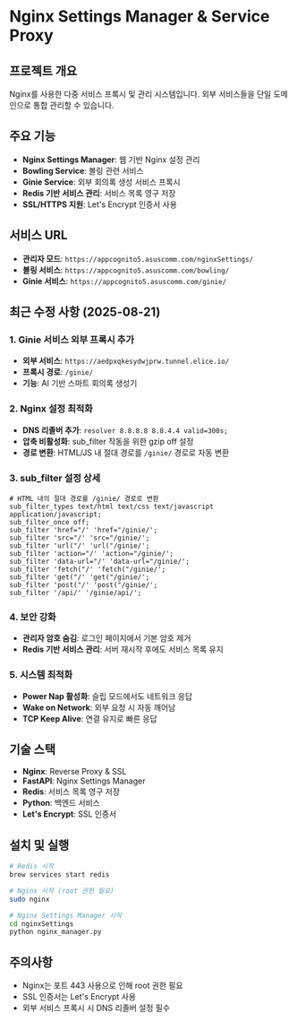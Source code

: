 # Nginx Settings Manager & Service Proxy

## 프로젝트 개요
Nginx를 사용한 다중 서비스 프록시 및 관리 시스템입니다. 외부 서비스들을 단일 도메인으로 통합 관리할 수 있습니다.

## 주요 기능
- **Nginx Settings Manager**: 웹 기반 Nginx 설정 관리
- **Bowling Service**: 볼링 관련 서비스
- **Ginie Service**: 외부 회의록 생성 서비스 프록시
- **Redis 기반 서비스 관리**: 서비스 목록 영구 저장
- **SSL/HTTPS 지원**: Let's Encrypt 인증서 사용

## 서비스 URL
- **관리자 모드**: `https://appcognito5.asuscomm.com/nginxSettings/`
- **볼링 서비스**: `https://appcognito5.asuscomm.com/bowling/`
- **Ginie 서비스**: `https://appcognito5.asuscomm.com/ginie/`

## 최근 수정 사항 (2025-08-21)

### 1. Ginie 서비스 외부 프록시 추가
- **외부 서비스**: `https://aedpxqkesydwjprw.tunnel.elice.io/`
- **프록시 경로**: `/ginie/`
- **기능**: AI 기반 스마트 회의록 생성기

### 2. Nginx 설정 최적화
- **DNS 리졸버 추가**: `resolver 8.8.8.8 8.8.4.4 valid=300s;`
- **압축 비활성화**: sub_filter 작동을 위한 gzip off 설정
- **경로 변환**: HTML/JS 내 절대 경로를 `/ginie/` 경로로 자동 변환

### 3. sub_filter 설정 상세
```nginx
# HTML 내의 절대 경로를 /ginie/ 경로로 변환
sub_filter_types text/html text/css text/javascript application/javascript;
sub_filter_once off;
sub_filter 'href="/' 'href="/ginie/';
sub_filter 'src="/' 'src="/ginie/';
sub_filter 'url("/' 'url("/ginie/';
sub_filter 'action="/' 'action="/ginie/';
sub_filter 'data-url="/' 'data-url="/ginie/';
sub_filter 'fetch("/' 'fetch("/ginie/';
sub_filter 'get("/' 'get("/ginie/';
sub_filter 'post("/' 'post("/ginie/';
sub_filter '/api/' '/ginie/api/';
```

### 4. 보안 강화
- **관리자 암호 숨김**: 로그인 페이지에서 기본 암호 제거
- **Redis 기반 서비스 관리**: 서버 재시작 후에도 서비스 목록 유지

### 5. 시스템 최적화
- **Power Nap 활성화**: 슬립 모드에서도 네트워크 응답
- **Wake on Network**: 외부 요청 시 자동 깨어남
- **TCP Keep Alive**: 연결 유지로 빠른 응답

## 기술 스택
- **Nginx**: Reverse Proxy & SSL
- **FastAPI**: Nginx Settings Manager
- **Redis**: 서비스 목록 영구 저장
- **Python**: 백엔드 서비스
- **Let's Encrypt**: SSL 인증서

## 설치 및 실행
```bash
# Redis 시작
brew services start redis

# Nginx 시작 (root 권한 필요)
sudo nginx

# Nginx Settings Manager 시작
cd nginxSettings
python nginx_manager.py
```

## 주의사항
- Nginx는 포트 443 사용으로 인해 root 권한 필요
- SSL 인증서는 Let's Encrypt 사용
- 외부 서비스 프록시 시 DNS 리졸버 설정 필수
